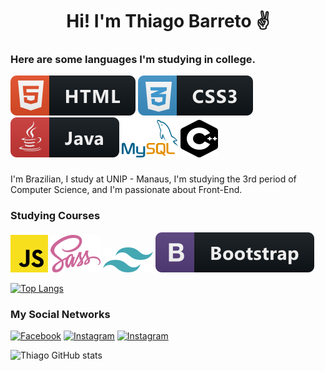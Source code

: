 <h1 align="center">Hi! I'm Thiago Barreto ✌️</h1>

### Here are some languages ​​I'm studying in college.

![HTML](svg/html_button_icon_151929.svg)
![CSS](svg/css_button_icon_151935.svg)
![JAVA](svg/java_button_icon_151928.svg)
![MySQL](svg/MySQL.svg)
![C++](svg/cpp.svg)

###

<p>I'm Brazilian, I study at UNIP - Manaus, I'm studying the 3rd period of Computer Science, and I'm passionate about Front-End.</p>

### Studying Courses

![JavaScript](svg/javascript.svg)
![Sass](svg/Sass.svg)
![Tailwind](svg/tailwind.svg)
![Bootstrap](svg/bootstrap_button_icon_151958.svg)

[![Top Langs](https://github-readme-stats.vercel.app/api/top-langs/?username=Thiago-Barreto-R&layout=compact)](https://github.com/anuraghazra/github-readme-stats)

### My Social Networks

[![Facebook](https://img.shields.io/badge/Facebook-1877F2?style=for-the-badge&logo=facebook&logoColor=white)](https://mobile.facebook.com/profile.php)
[![Instagram](https://img.shields.io/badge/Instagram-E4405F?style=for-the-badge&logo=instagram&logoColor=white)](https://www.instagram.com/dev_thiago.rx/)
[![Instagram](https://img.shields.io/badge/LinkedIn-0077B5?style=for-the-badge&logo=linkedin&logoColor=white)](https://www.linkedin.com/in/thiago-barreto-rodrigues/)

![Thiago GitHub stats](https://github-readme-stats.vercel.app/api?username=Thiago-Barreto-R&show_icons=true&theme=radical)